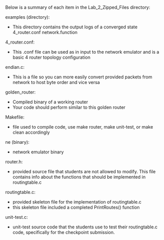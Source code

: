 Below is a summary of each item in the Lab_2_Zipped_Files directory:

examples (directory):
- This directory contains the output logs of a converged state 4_router.conf network.function

4_router.conf:
- This .conf file can be used as in input to the network emulator and is a basic 4 router topology configuration

endian.c:
- This is a file so you can more easily convert provided packets from network to host byte order and vice versa

golden_router:
- Compiled binary of a working router
- Your code should perform similar to this golden router

Makefile:
- file used to compile code, use make router, make unit-test, or make clean accordingly

ne (binary):
- network emulator binary

router.h:
- provided source file that students are not allowed to modify. This file contains info about the functions that should be implemented in routingtable.c

routingtable.c:
- provided skeleton file for the implementation of routingtable.c
- this skeleton file included a completed PrintRoutes() function

unit-test.c:
- unit-test source code that the students use to test their routingtable.c code, specifically for the checkpoint submission.
